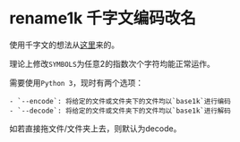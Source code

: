 # rename1k 千字文编码改名

使用千字文的想法从[这里](https://github.com/xiaq/base1k)来的。

理论上修改`SYMBOLS`为任意2的指数次个字符均能正常运作。

需要使用`Python 3`，现时有两个选项：

    - `--encode`: 将给定的文件或文件夹下的文件均以`base1k`进行编码
    - `--decode`: 将给定的文件或文件夹下的文件均以`base1k`进行解码

如若直接拖文件/文件夹上去，则默认为decode。
